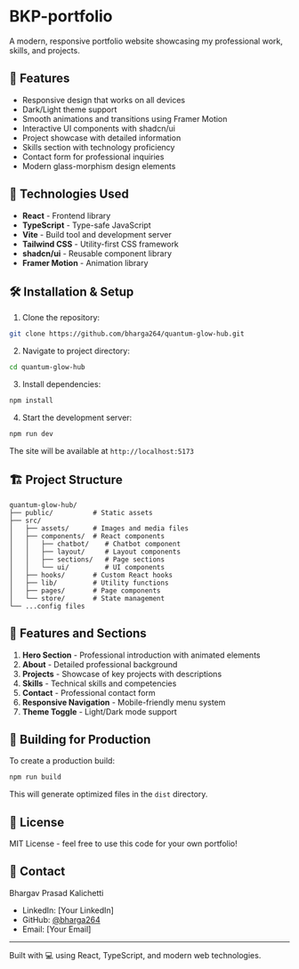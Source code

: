 # BKP-portfolio

A modern, responsive portfolio website showcasing my professional work, skills, and projects.

## 🌟 Features

- Responsive design that works on all devices
- Dark/Light theme support
- Smooth animations and transitions using Framer Motion
- Interactive UI components with shadcn/ui
- Project showcase with detailed information
- Skills section with technology proficiency
- Contact form for professional inquiries
- Modern glass-morphism design elements

## 🚀 Technologies Used

- **React** - Frontend library
- **TypeScript** - Type-safe JavaScript
- **Vite** - Build tool and development server
- **Tailwind CSS** - Utility-first CSS framework
- **shadcn/ui** - Reusable component library
- **Framer Motion** - Animation library

## 🛠️ Installation & Setup

1. Clone the repository:
```bash
git clone https://github.com/bharga264/quantum-glow-hub.git
```

2. Navigate to project directory:
```bash
cd quantum-glow-hub
```

3. Install dependencies:
```bash
npm install
```

4. Start the development server:
```bash
npm run dev
```

The site will be available at `http://localhost:5173`

## 🏗️ Project Structure

```
quantum-glow-hub/
├── public/          # Static assets
├── src/
│   ├── assets/      # Images and media files
│   ├── components/  # React components
│   │   ├── chatbot/    # Chatbot component
│   │   ├── layout/     # Layout components
│   │   ├── sections/   # Page sections
│   │   └── ui/         # UI components
│   ├── hooks/       # Custom React hooks
│   ├── lib/         # Utility functions
│   ├── pages/       # Page components
│   └── store/       # State management
└── ...config files
```

## 🎨 Features and Sections

1. **Hero Section** - Professional introduction with animated elements
2. **About** - Detailed professional background
3. **Projects** - Showcase of key projects with descriptions
4. **Skills** - Technical skills and competencies
5. **Contact** - Professional contact form
6. **Responsive Navigation** - Mobile-friendly menu system
7. **Theme Toggle** - Light/Dark mode support

## 🚀 Building for Production

To create a production build:

```bash
npm run build
```

This will generate optimized files in the `dist` directory.

## 📝 License

MIT License - feel free to use this code for your own portfolio!

## 👤 Contact

Bhargav Prasad Kalichetti
- LinkedIn: [Your LinkedIn]
- GitHub: [@bharga264](https://github.com/bharga264)
- Email: [Your Email]

---

Built with 💻 using React, TypeScript, and modern web technologies.
